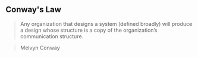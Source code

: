 ## Conway's Law

> Any organization that designs a system (defined broadly) will produce a design whose structure is a copy of the organization’s communication structure.

> Melvyn Conway
